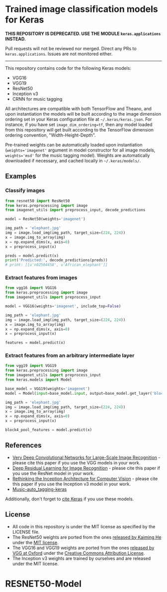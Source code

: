 # Trained image classification models for Keras

**THIS REPOSITORY IS DEPRECATED. USE THE MODULE `keras.applications` INSTEAD.**

Pull requests will not be reviewed nor merged. Direct any PRs to `keras.applications`. Issues are not monitored either.

----

This repository contains code for the following Keras models:

- VGG16
- VGG19
- ResNet50
- Inception v3
- CRNN for music tagging

All architectures are compatible with both TensorFlow and Theano, and upon instantiation the models will be built according to the image dimension ordering set in your Keras configuration file at `~/.keras/keras.json`. For instance, if you have set `image_dim_ordering=tf`, then any model loaded from this repository will get built according to the TensorFlow dimension ordering convention, "Width-Height-Depth".

Pre-trained weights can be automatically loaded upon instantiation (`weights='imagenet'` argument in model constructor for all image models, `weights='msd'` for the music tagging model). Weights are automatically downloaded if necessary, and cached locally in `~/.keras/models/`.

## Examples

### Classify images

```python
from resnet50 import ResNet50
from keras.preprocessing import image
from imagenet_utils import preprocess_input, decode_predictions

model = ResNet50(weights='imagenet')

img_path = 'elephant.jpg'
img = image.load_img(img_path, target_size=(224, 224))
x = image.img_to_array(img)
x = np.expand_dims(x, axis=0)
x = preprocess_input(x)

preds = model.predict(x)
print('Predicted:', decode_predictions(preds))
# print: [[u'n02504458', u'African_elephant']]
```

### Extract features from images

```python
from vgg16 import VGG16
from keras.preprocessing import image
from imagenet_utils import preprocess_input

model = VGG16(weights='imagenet', include_top=False)

img_path = 'elephant.jpg'
img = image.load_img(img_path, target_size=(224, 224))
x = image.img_to_array(img)
x = np.expand_dims(x, axis=0)
x = preprocess_input(x)

features = model.predict(x)
```

### Extract features from an arbitrary intermediate layer

```python
from vgg19 import VGG19
from keras.preprocessing import image
from imagenet_utils import preprocess_input
from keras.models import Model

base_model = VGG19(weights='imagenet')
model = Model(input=base_model.input, output=base_model.get_layer('block4_pool').output)

img_path = 'elephant.jpg'
img = image.load_img(img_path, target_size=(224, 224))
x = image.img_to_array(img)
x = np.expand_dims(x, axis=0)
x = preprocess_input(x)

block4_pool_features = model.predict(x)
```

## References

- [Very Deep Convolutional Networks for Large-Scale Image Recognition](https://arxiv.org/abs/1409.1556) - please cite this paper if you use the VGG models in your work.
- [Deep Residual Learning for Image Recognition](https://arxiv.org/abs/1512.03385) - please cite this paper if you use the ResNet model in your work.
- [Rethinking the Inception Architecture for Computer Vision](http://arxiv.org/abs/1512.00567) - please cite this paper if you use the Inception v3 model in your work.
- [Music-auto_tagging-keras](https://github.com/keunwoochoi/music-auto_tagging-keras)

Additionally, don't forget to [cite Keras](https://keras.io/getting-started/faq/#how-should-i-cite-keras) if you use these models.


## License

- All code in this repository is under the MIT license as specified by the LICENSE file.
- The ResNet50 weights are ported from the ones [released by Kaiming He](https://github.com/KaimingHe/deep-residual-networks) under the [MIT license](https://github.com/KaimingHe/deep-residual-networks/blob/master/LICENSE).
- The VGG16 and VGG19 weights are ported from the ones [released by VGG at Oxford](http://www.robots.ox.ac.uk/~vgg/research/very_deep/) under the [Creative Commons Attribution License](https://creativecommons.org/licenses/by/4.0/).
- The Inception v3 weights are trained by ourselves and are released under the MIT license.
# RESNET50-Model
